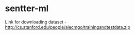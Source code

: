 # sentter-ml

Link for downloading dataset - http://cs.stanford.edu/people/alecmgo/trainingandtestdata.zip
